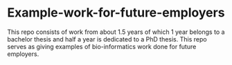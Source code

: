 # Example-work-for-future-employers

This repo consists of work from about 1.5 years of which 1 year belongs to a bachelor thesis and half a year is dedicated to a PhD thesis. This repo serves as giving examples of bio-informatics work done for future employers.
